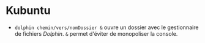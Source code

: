 # Kubuntu

* `dolphin chemin/vers/nomDossier &` ouvre un dossier avec le gestionnaire de fichiers *Dolphin*. `&` permet d'éviter de monopoliser la console.